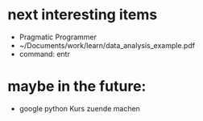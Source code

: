 # next interesting items

- Pragmatic Programmer
- ~/Documents/work/learn/data\_analysis\_example.pdf
- command: entr

# maybe in the future:

- google python Kurs zuende machen
